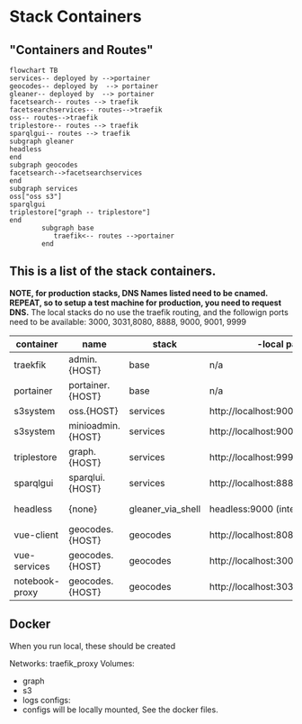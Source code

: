 # Stack Containers


## "Containers and Routes"

~~~mermaid
flowchart TB
services-- deployed by -->portainer
geocodes-- deployed by  --> portainer
gleaner-- deployed by  --> portainer
facetsearch-- routes --> traefik
facetsearchservices-- routes-->traefik
oss-- routes-->traefik
triplestore-- routes --> traefik
sparqlgui-- routes --> traefik
subgraph gleaner
headless
end
subgraph geocodes
facetsearch-->facetsearchservices
end
subgraph services
oss["oss s3"]
sparqlgui
triplestore["graph -- triplestore"]
end 
        subgraph base
           traefik<-- routes -->portainer
        end 
~~~


## This is a list of the stack containers.

**NOTE, for production stacks, DNS Names listed need to be cnamed.
REPEAT, so to setup a test machine for production, you need to request DNS.**
The local stacks do no use the traefik routing, and the followign ports need to be available: 3000, 3031,8080, 8888, 9000, 9001, 9999

| container     | name         | stack             | -local path                       | notes                                           
|---------------|--------------|-------------------|-----------------------------------|-------------------------------------------------|
| traekfik      | admin.{HOST} | base              | n/a                               | http router                                     |
| portainer     | portainer.{HOST}    | base              | n/a                               | container management                            |
| s3system      | oss.{HOST}          | services          | http://localhost:9000             | s3 store                                        |
| s3system      | minioadmin.{HOST}   | services          | http://localhost:9001             | s3 store                                        |
| triplestore   | graph.{HOST}        | services          | http://localhost:9999/blazegraph/ |                                                 |
| sparqlgui     | sparqlui.{HOST}     | services          | http://localhost:8888/sparqlgui   | sparql ui                                       |
| headless      | {none}       | gleaner_via_shell | headless:9000 (internal route)    | start with ./run_gleaner.sh                     |
| vue-client    | geocodes.{HOST}     | geocodes          | http://localhost:8080/            | facetsearch ui                                  |
| vue-services  | geocodes.{HOST}     | geocodes          | http://localhost:3000/ec/api      | api ,at geocodes/ec/api                         |
| notebook-proxy | geocodes.{HOST}     | geocodes          | http://localhost:3031/notebook    | notebook proxy, at geocodes/notebook            |

## Docker
When you run local, these should be created

Networks: traefik_proxy
Volumes:
* graph
* s3
* logs
configs:
* configs will be locally mounted, See the docker files.

